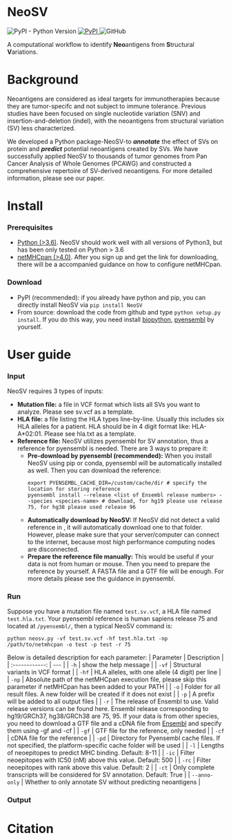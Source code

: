# NeoSV
<img alt="PyPI - Python Version" src="https://img.shields.io/pypi/pyversions/NeoSV">  <a href="https://pypi.python.org/pypi/NeoSV/"> <img src="https://img.shields.io/pypi/v/NeoSV.svg?maxAge=1000" alt="PyPI" /> </a>  <img alt="GitHub" src="https://img.shields.io/github/license/ysbioinfo/NeoSV">  

A computational workflow to identify **Neo**antigens from **S**tructural **V**ariations.

# Background
Neoantigens are considered as ideal targets for immunotherapies because they are tumor-specifc and not subject to immune tolerance. Previous studies have been focused on single nucleotide variation (SNV) and insertion-and-deletion (indel), with the neoantigens from structural variation (SV) less characterized.

We developed a Python package-NeoSV-to **_annotate_** the effect of SVs on protein and **_predict_** potential neoantigens created by SVs. We have successfully applied NeoSV to thousands of tumor genomes from Pan Cancer Analysis of Whole Genomes (PCAWG) and constructed a comprehensive repertoire of SV-derived neoantigens. For more detailed information, please see our paper. 

# Install
### Prerequisites
* [Python (>3.6)](https://www.python.org/downloads/). NeoSV should work well with all versions of Python3, but has been only tested on Python > 3.6
* [netMHCpan (>4.0)](https://services.healthtech.dtu.dk/service.php?NetMHCpan-4.1). After you sign up and get the link for downloading, there will be a accompanied guidance on how to configure netMHCpan.
### Download
* PyPI (recommended): if you already have python and pip, you can directly install NeoSV via `pip install NeoSV`<br>
* From source: download the code from github and type `python setup.py install`. If you do this way, you need install [biopython](https://biopython.org/), [pyensembl](https://github.com/openvax/pyensembl) by yourself.


# User guide
### Input
NeoSV requires 3 types of inputs:
* **Mutation file:** a file in VCF format which lists all SVs you want to analyze. Please see sv.vcf as a template.
* **HLA file:** a file listing the HLA types line-by-line. Usually this includes six HLA alleles for a patient. HLA should be in 4 digit format like: HLA-A*02:01. Please see hla.txt as a template.
* **Reference file:** NeoSV utilizes pyensembl for SV annotation, thus a reference for pyensembl is needed. There are 3 ways to prepare it: <br>
  - **Pre-download by pyensembl (recommended):** When you install NeoSV using pip or conda, pyensembl will be automatically installed as well. Then you can download the reference:<br>
    ```
    export PYENSEMBL_CACHE_DIR=/custom/cache/dir # specify the location for storing reference
    pyensembl install --release <list of Ensembl release numbers> --species <species-name> # download, for hg19 please use release 75, for hg38 please used release 96
    ```
  - **Automatically download by NeoSV:** If NeoSV did not detect a valid reference in , it will automatically download one to that folder. However, please make sure that your server/computer can connect to the internet, because most high performance computing nodes are disconnected.
  - **Prepare the reference file manually:** This would be useful if your data is not from human or mouse. Then you need to prepare the reference by yourself. A FASTA file and a GTF file will be enough. For more details please see the guidance in pyensembl.
### Run
Suppose you have a mutation file named `test.sv.vcf`, a HLA file named `test.hla.txt`. Your pyensembl reference is human sapiens release 75 and located at `/pyensembl/`, then a typical NeoSV command is:
```
python neosv.py -vf test.sv.vcf -hf test.hla.txt -np /path/to/netmhcpan -o test -p test -r 75    
```
Below is detailed description for each parameter:
| Parameter | Description |
| :------------: | --- |
| `-h` | show the help message |
| `-vf` | Structural variants in VCF format |
| `-hf` | HLA alleles, with one allele (4 digit) per line |
| `-np` | Absolute path of the netMHCpan execution file, please skip this parameter if netMHCpan has been added to your PATH |
| `-o` | Folder for all result files. A new folder will be created if it does not exist |
| `-p` | A prefix will be added to all output files |
| `-r` | The release of Ensembl to use. Valid release versions can be found here. Ensembl release corresponding to hg19/GRCh37, hg38/GRCh38 are 75, 95. If your data is from other species, you need to download a GTF file and a cDNA file from [Ensembl](ftp://ftp.ensembl.org/pub) and specify them using -gf and -cf |
| `-gf` | GTF file for the reference, only needed  |
| `-cf` | cDNA file for the reference |
| `-pd` | Directory for Pyensembl cache files. If not specified, the platform-specific cache folder will be used |
| `-l` | Lengths of neoepitopes to predict MHC binding. Default: 8-11 |
| `-ic` | Filter neoepitopes with IC50 (nM) above this value. Default: 500 |
| `-rc` | Filter neoepitopes with rank above this value. Default: 2 |
| `-ct` | Only complete transcripts will be considered for SV annotation. Default: True |
| `--anno-only` | Whether to only annotate SV without predicting neoantigens |

### Output

# Citation
